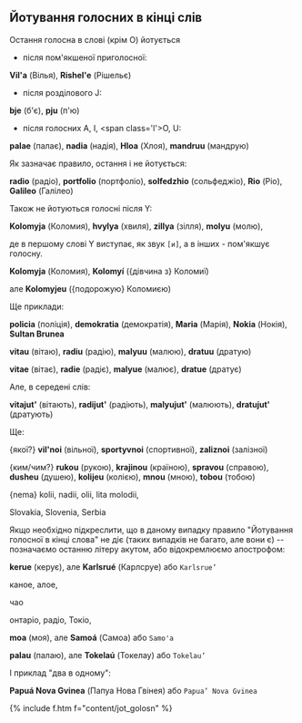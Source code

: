 <a name="jot_golosn"></a>

## Йотування голосних в кінці слів

Остання голосна в слові (крім <span class='l'>O</span>) йотується

- після пом'якшеної приголосної:

**Vil'a** (Вілья), **Rishel'e** (Рішельє)

- після розділового <span class='l'>J</span>:

**bje** (б'є), **pju** (п'ю)

- після голосних <span class='l'>A</span>, <span class='l'>I</span>, <span class='l'</span>>O, <span class='l'>U</span>:

**palae** (палає), **nadia** (надія), **Hloa** (Хлоя), **mandruu** (мандрую)


Як зазначає правило, остання <span class='info'>i</span> не йотується:

**radio** (радіо), **portfolio** (портфоліо), **solfedzhio** (сольфеджіо), **Rio** (Ріо), **Galileo** (Галілео)

Також не йотуються голосні після Y:

**Kolomyja** (Коломия), **hvylya** (хвиля), **zillya** (зілля), **molyu** (молю),

де в першому слові <span class='l'>Y</span> виступає, як звук `[и]`, а в інших - пом'якшує голосну.

**Kolomyja** (Коломия), **Kolomyí** ({дівчина з} Коломиї)

але **Kolomyjeu** ({подорожую} Коломиєю)


Ще приклади:

**policia** (поліція), **demokratia** (демократія), **Maria** (Марія), **Nokia** (Нокія), **Sultan Brunea**

**vitau** (вітаю), **radiu** (радію), **malyuu** (малюю), **dratuu** (дратую)

**vitae** (вітає), **radie** (радіє), **malyue** (малює), **dratue** (дратує)

Але, в середені слів:

**vitajut'** (вітають), **radijut'** (радіють), **malyujut'** (малюють), **dratujut'** (дратують)

Ще:

{якої?} **vil'noi** (вільної), **sportyvnoi** (спортивної), **zaliznoi** (залізної)

{ким/чим?} **rukou** (рукою), **krajinou** (країною), **spravou** (справою), **dusheu** (душею), **kolijeu** (колією), **mnou** (мною), **tobou** (тобою)

{nema} kolii, nadii, olii, lita molodii,

Slovakia, Slovenia, Serbia


Якщо необхідно підкреслити, що в даному випадку правило "Йотування голосної в кінці слова" не діє (таких випадків не багато, але вони є) -- позначаємо останню літеру акутом, або відокремлюємо апострофом:

**kerue** (керує), але **Karlsrué** (Карлсруе) або `Karlsrue’`

каное, алое,

чао

онтаріо,
радіо,
Токіо,

**moa** (моя), але **Samoá** (Самоа) або `Samo'a`

**palau** (палаю), але **Tokelaú** (Токелау) або `Tokelau’`

І приклад "два в одному":

**Papuá Nova Gvinea** (Папуа Нова Гвінея) або `Papua’ Nova Gvinea`

{% include f.htm f="content/jot_golosn" %}
